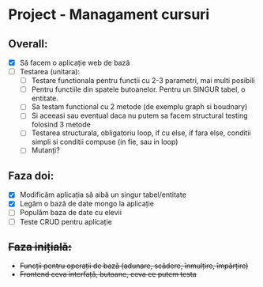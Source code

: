 # Project - Managament cursuri
## Overall:
- [x] Să facem o aplicație web de bază
- [ ] Testarea (unitara):
  - [ ] Testare functionala pentru functii cu 2-3 parametri, mai multi posibili
  - [ ] Pentru functiile din spatele butoanelor. Pentru un SINGUR tabel, o entitate.
  - [ ] Sa testam functional cu 2 metode (de exemplu graph si boudnary)
  - [ ] Si aceeasi sau eventual daca nu putem sa facem structural testing folosind 3 metode
  - [ ] Testarea structurala, obligatoriu loop, if cu else, if fara else, conditii simpli si conditii compuse (in fie, sau in loop)
  - [ ] Mutanți?
    
## Faza doi:
- [x] Modificăm aplicația să aibă un singur tabel/entitate
- [x] Legăm o bază de date mongo la aplicație
- [ ] Populăm baza de date cu elevii
- [ ] Teste CRUD pentru aplicație

## ~~Faza inițială:~~
- ~~Funcții pentru operații de bază (adunare, scădere, înmulțire, împărțire)~~
- ~~Frontend ceva interfață, butoane, ceva ce putem testa~~
